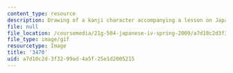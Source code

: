 ```yaml
---
content_type: resource
description: Drawing of a kanji character accompanying a lesson on Japanese.
file: null
file_location: /coursemedia/21g-504-japanese-iv-spring-2009/a7d10c2d3f3299ad4a5f25e1d2005215_3470.gif
file_type: image/gif
resourcetype: Image
title: '3470'
uid: a7d10c2d-3f32-99ad-4a5f-25e1d2005215
---
```

